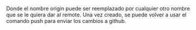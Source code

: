 Donde el nombre origin puede ser reemplazado por cualquier otro nombre que se le quiera dar al remote. Una vez creado, se puede volver a usar el comando push para enviar los cambios a github.
